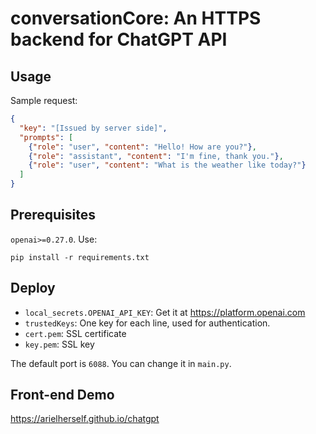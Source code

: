 # conversationCore: An HTTPS backend for ChatGPT API

## Usage

Sample request:

```json
{
  "key": "[Issued by server side]",
  "prompts": [
    {"role": "user", "content": "Hello! How are you?"}, 
    {"role": "assistant", "content": "I'm fine, thank you."}, 
    {"role": "user", "content": "What is the weather like today?"}
  ]
}
```

## Prerequisites

`openai>=0.27.0`. Use:

```
pip install -r requirements.txt
```

## Deploy

- `local_secrets.OPENAI_API_KEY`: Get it at https://platform.openai.com
- `trustedKeys`: One key for each line, used for authentication.
- `cert.pem`: SSL certificate
- `key.pem`: SSL key

The default port is `6088`. You can change it in `main.py`.

## Front-end Demo

https://arielherself.github.io/chatgpt
